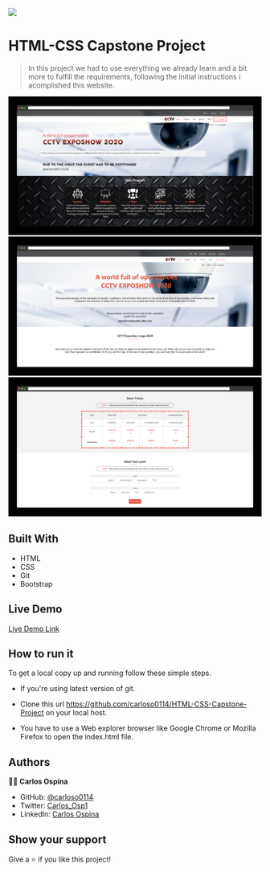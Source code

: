 ![](https://img.shields.io/badge/Microverse-blueviolet)

# HTML-CSS Capstone Project 

> In this project we had to use everything we already learn and a bit more to fulfill the requirements, following the initial instructions i acomplished this website. 

![screenshot](./assets/preview/index.png)
![screenshot](./assets/preview/about.png)
![screenshot](./assets/preview/tickets.png)


## Built With

- HTML
- CSS
- Git
- Bootstrap

## Live Demo

[Live Demo Link](https://raw.githack.com/carloso0114/HTML-CSS-Capstone-Project/capstone-project/index.html)

## How to run it

To get a local copy up and running follow these simple steps.


* If you're using latest version of git.

* Clone this url https://github.com/carloso0114/HTML-CSS-Capstone-Project on your local host.

* You have to use a Web explorer browser like Google Chrome or Mozilla Firefox to open the index.html file.

## Authors

👨‍💻 **Carlos Ospina**

- GitHub: [@carloso0114](https://github.com/carloso0114)
- Twitter: [Carlos_Osp1](https://twitter.com/Carlos_Osp1)
- LinkedIn: [Carlos Ospina](https://www.linkedin.com/in/carlos-ospina-242b831a6/)

## Show your support

Give a ⭐️ if you like this project!
